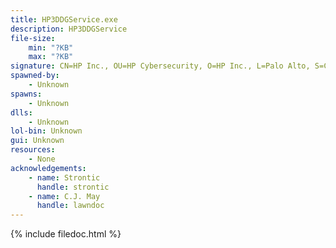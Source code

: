 ```yaml
---
title: HP3DDGService.exe
description: HP3DDGService
file-size:
    min: "?KB"
    max: "?KB"
signature: CN=HP Inc., OU=HP Cybersecurity, O=HP Inc., L=Palo Alto, S=CA, C=US
spawned-by:
    - Unknown
spawns:
    - Unknown
dlls:
    - Unknown
lol-bin: Unknown
gui: Unknown
resources:
    - None
acknowledgements:
    - name: Strontic
      handle: strontic
    - name: C.J. May
      handle: lawndoc
---
```


{% include filedoc.html %}
